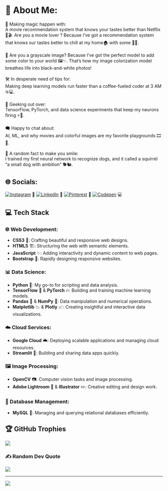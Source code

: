 # 💫 About Me:
🎥 Making magic happen with:<br>A movie recommendation system that knows your tastes better than Netflix 🍿🎬. Are you a movie lover ? Because I’ve got a recommendation system that knows our tastes better to chill at my home🏠 with some 🍿🍿.<br><br>🎨 Are you a grayscale image? Because I’ve got the perfect model to add some color to your world 🖼️✨. That’s how my image colorization model breathes life into black-and-white photos!<br><br>🛠️ In desperate need of tips for:<br>Making deep learning models run faster than a coffee-fueled coder at 3 AM ☕💻.<br><br>🌟 Geeking out over:<br>TensorFlow, PyTorch, and data science experiments that keep my neurons firing ⚡🧠.<br><br>🗨️ Happy to chat about:<br>AI, ML, and why movies and colorful images are my favorite playgrounds 🎞️🌈.<br><br>🎉 A random fact to make you smile:<br>I trained my first neural network to recognize dogs, and it called a squirrel “a small dog with ambition” 🐕🐿️.


## 🌐 Socials:
[![Instagram](https://img.shields.io/badge/Instagram-%23E4405F.svg?logo=Instagram&logoColor=white)](https://instagram.com/featherless_heart) 📸
[![LinkedIn](https://img.shields.io/badge/LinkedIn-%230077B5.svg?logo=linkedin&logoColor=white)](https://linkedin.com/in/midhun-chandran-36378131b) 💼
[![Pinterest](https://img.shields.io/badge/Pinterest-%23E60023.svg?logo=Pinterest&logoColor=white)](https://pinterest.com/midstask) 📌
[![Codepen](https://img.shields.io/badge/Codepen-000000?style=for-the-badge&logo=codepen&logoColor=white)](https://codepen.io/mid_tasks) 💻


## 💻 Tech Stack

### 🌐 Web Development:
- **CSS3** 🎨: Crafting beautiful and responsive web designs.
- **HTML5** 🏗️: Structuring the web with semantic elements.
- **JavaScript** ✨: Adding interactivity and dynamic content to web pages.
- **Bootstrap** 🚀: Rapidly designing responsive websites.

### 📊 Data Science:
- **Python** 🐍: My go-to for scripting and data analysis.
- **TensorFlow** 🤖 & **PyTorch** 🔥: Building and training machine learning models.
- **Pandas** 🐼 & **NumPy** 🔢: Data manipulation and numerical operations.
- **Matplotlib** 📉 & **Plotly** 📈: Creating insightful and interactive data visualizations.

### ☁️ Cloud Services:
- **Google Cloud** 🌥️: Deploying scalable applications and managing cloud resources.
- **Streamlit** 🚀: Building and sharing data apps quickly.

### 🖼️ Image Processing:
- **OpenCV** 📷: Computer vision tasks and image processing.
- **Adobe Lightroom** 🎨 & **Illustrator** ✏️: Creative editing and design work.

### 💾 Database Management:
- **MySQL** 💽: Managing and querying relational databases efficiently.


## 🏆 GitHub Trophies
![](https://github-profile-trophy.vercel.app/?username=mid-works&theme=radical&no-frame=false&no-bg=true&margin-w=4)

### ✍️ Random Dev Quote
![](https://quotes-github-readme.vercel.app/api?type=horizontal&theme=radical)

---
[![](https://visitcount.itsvg.in/api?id=mid-works&icon=0&color=0)](https://visitcount.itsvg.in)


